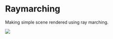 # Raymarching
Making simple scene rendered using ray marching.

![](https://s9.gifyu.com/images/g5da5787de6ae9519.gif)